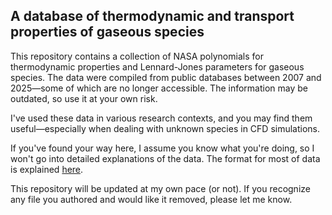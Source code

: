 ## A database of thermodynamic and transport properties of gaseous species

This repository contains a collection of NASA polynomials for thermodynamic properties and Lennard-Jones parameters for gaseous species. The data were compiled from public databases between 2007 and 2025—some of which are no longer accessible. The information may be outdated, so use it at your own risk.

I've used these data in various research contexts, and you may find them useful—especially when dealing with unknown species in CFD simulations.

If you've found your way here, I assume you know what you're doing, so I won't go into detailed explanations of the data. The format for most of data is explained [here](https://github.com/Raphael-Boichot/JANAF-thermochemical-tables-to-NASA-Glenn-coefficients-converter).

This repository will be updated at my own pace (or not). If you recognize any file you authored and would like it removed, please let me know.
